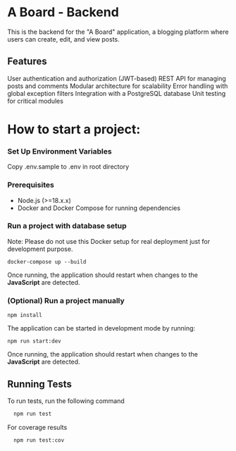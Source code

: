 # A Board - Backend

This is the backend for the "A Board" application, a blogging platform where users can create, edit, and view posts.

## Features
User authentication and authorization (JWT-based)
REST API for managing posts and comments
Modular architecture for scalability
Error handling with global exception filters
Integration with a PostgreSQL database
Unit testing for critical modules


# How to start a project:

### Set Up Environment Variables
Copy .env.sample to .env in root directory

### Prerequisites
- Node.js (>=18.x.x)
- Docker and Docker Compose for running dependencies 

### Run a project with database setup
Note: Please do not use this Docker setup for real deployment just for development purpose.
```
docker-compose up --build
```
Once running, the application should restart when changes to the **JavaScript** are detected.

### (Optional) Run a project manually
```
npm install
```
The application can be started in development mode by running:
```
npm run start:dev
```

Once running, the application should restart when changes to the **JavaScript** are detected.

## Running Tests

To run tests, run the following command

```bash
  npm run test
```

For coverage results
```bash
  npm run test:cov
```

